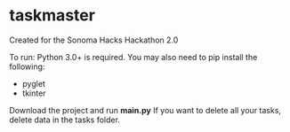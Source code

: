 # taskmaster
Created for the Sonoma Hacks Hackathon 2.0


To run: Python 3.0+ is required.
You may also need to pip install the following: 
- pyglet
- tkinter

Download the project and run **main.py**
If you want to delete all your tasks, delete data in the tasks folder.

